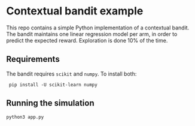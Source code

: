 # Contextual bandit example
This repo contains a simple Python implementation of a contextual bandit. The bandit maintains one linear regression model per arm, in order to predict the expected reward. Exploration is done 10% of the time.


## Requirements
The bandit requires `scikit` and `numpy`. To install both:

     pip install -U scikit-learn numpy

## Running the simulation

    python3 app.py